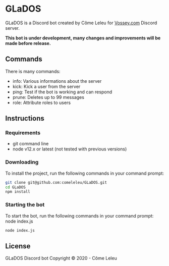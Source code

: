 # GLaDOS
GLaDOS is a Discord bot created by Côme Leleu for [Vossey.com](https://www.vossey.com) Discord server.

<b>This bot is under development, many changes and improvements will be made before release.</b>

## Commands
There is many commands:
- info: Various informations about the server
- kick: Kick a user from the server
- ping: Test if the bot is working and can respond
- prune: Deletes up to 99 messages
- role: Attribute roles to users

## Instructions
### Requirements
- git command line
- node v12.x or latest (not tested with previous versions)

### Downloading
To install the project, run the following commands in your command prompt:
```bash
git clone git@github.com:comeleleu/GLaDOS.git
cd GLaDOS
npm install
```

### Starting the bot
To start the bot, run the following commands in your command prompt: node index.js
```bash
node index.js
```
## License
GLaDOS Discord bot Copyright © 2020 - Côme Leleu
